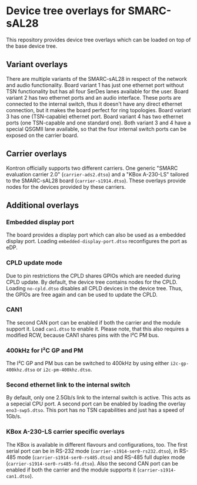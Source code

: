 # Device tree overlays for SMARC-sAL28

This repository provides device tree overlays which can be loaded on top
of the base device tree.

## Variant overlays

There are multiple variants of the SMARC-sAL28 in respect of the network
and audio functionality. Board variant 1 has just one ethernet port without
TSN functionality but has all four SerDes lanes available for the user.
Board variant 2 has two ethernet ports and an audio interface. These ports
are connected to the internal switch, thus it doesn't have any direct
ethernet connection, but it makes the board perfect for ring topologies.
Board variant 3 has one (TSN-capable) ethernet port. Board variant 4 has
two ethernet ports (one TSN-capable and one standard one). Both variant 3
and 4 have a special QSGMII lane available, so that the four internal
switch ports can be exposed on the carrier board.

## Carrier overlays

Kontron officially supports two different carriers. One generic "SMARC
evaluation carrier 2.0" (`carrier-ads2.dtso`) and a "KBox A-230-LS"
tailored to the SMARC-sAL28 board (`carrier-s1914.dtso`). These overlays
provide nodes for the devices provided by these carriers.

## Additional overlays

### Embedded display port

The board provides a display port which can also be used as a embedded
display port. Loading `embedded-display-port.dtso` reconfigures the port as
eDP.

### CPLD update mode

Due to pin restrictions the CPLD shares GPIOs which are needed during CPLD
update. By default, the device tree contains nodes for the CPLD. Loading
`no-cpld.dtso` disables all CPLD devices in the device tree. Thus, the
GPIOs are free again and can be used to update the CPLD.

### CAN1

The second CAN port can be enabled if both the carrier and the module
support it. Load `can1.dtso` to enable it. Please note, that this also
requires a modified RCW, because CAN1 shares pins with the I²C PM bus.

### 400kHz for I²C GP and PM

The I²C GP and PM bus can be switched to 400kHz by using either
`i2c-gp-400khz.dtso` or `i2c-pm-400khz.dtso`.

### Second ethernet link to the internal switch

By default, only one 2.5Gb/s link to the internal switch is active. This
acts as a sepecial CPU port. A second port can be enabled by loading the
overlay `eno3-swp5.dtso`. This port has no TSN capabilities and just has
a speed of 1Gb/s.

### KBox A-230-LS carrier specific overlays

The KBox is available in different flavours and configurations, too. The
first serial port can be in RS-232 mode (`carrier-s1914-ser0-rs232.dtso`),
in RS-485 mode (`carrier-s1914-ser0-rs485.dtso`) and RS-485 full duplex
mode (`carrier-s1914-ser0-rs485-fd.dtso`). Also the second CAN port can be
enabled if both the carrier and the module supports it
(`carrier-s1914-can1.dtso`).
